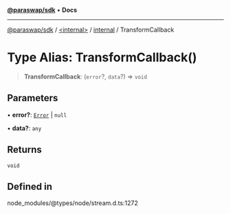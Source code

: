 [**@paraswap/sdk**](../../../../README.md) • **Docs**

***

[@paraswap/sdk](../../../../globals.md) / [\<internal\>](../../../README.md) / [internal](../README.md) / TransformCallback

# Type Alias: TransformCallback()

> **TransformCallback**: (`error`?, `data`?) => `void`

## Parameters

• **error?**: [`Error`](../../../interfaces/Error.md) \| `null`

• **data?**: `any`

## Returns

`void`

## Defined in

node\_modules/@types/node/stream.d.ts:1272
